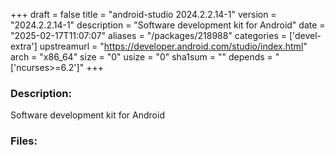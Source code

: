 +++
draft = false
title = "android-studio 2024.2.2.14-1"
version = "2024.2.2.14-1"
description = "Software development kit for Android"
date = "2025-02-17T11:07:07"
aliases = "/packages/218988"
categories = ['devel-extra']
upstreamurl = "https://developer.android.com/studio/index.html"
arch = "x86_64"
size = "0"
usize = "0"
sha1sum = ""
depends = "['ncurses>=6.2']"
+++
### Description: 
Software development kit for Android

### Files: 
